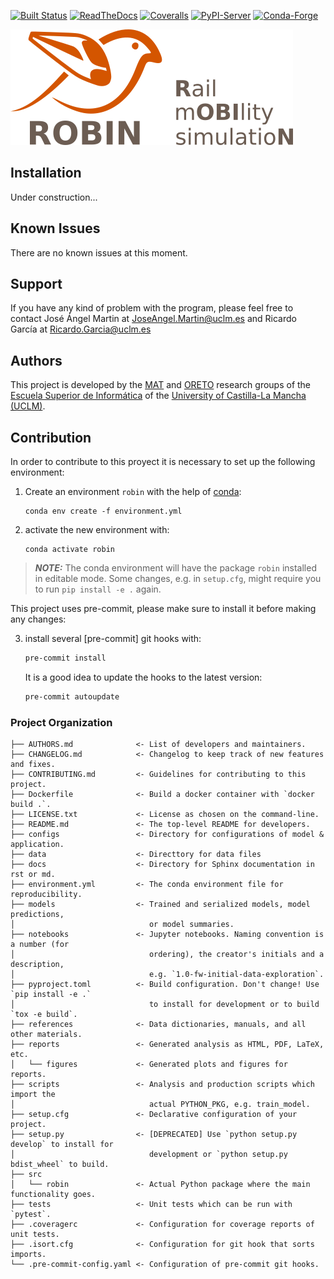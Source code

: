 [![Built Status](https://api.cirrus-ci.com/github/JoseAngelMartinB/robin.svg?branch=main)](https://cirrus-ci.com/github/JoseAngelMartinB/robin)
[![ReadTheDocs](https://readthedocs.org/projects/robin/badge/?version=latest)](https://robin.readthedocs.io/en/stable/)
[![Coveralls](https://img.shields.io/coveralls/github/JoseAngelMartinB/robin/main.svg)](https://coveralls.io/r/JoseAngelMartinB/robin)
[![PyPI-Server](https://img.shields.io/pypi/v/robin.svg)](https://pypi.org/project/robin/)
[![Conda-Forge](https://img.shields.io/conda/vn/conda-forge/robin.svg)](https://anaconda.org/conda-forge/robin)

<!-- These are examples of badges you might also want to add to your README. Update the URLs accordingly.
[![Built Status](https://api.cirrus-ci.com/github/<USER>/robin.svg?branch=main)](https://cirrus-ci.com/github/<USER>/robin)
[![ReadTheDocs](https://readthedocs.org/projects/robin/badge/?version=latest)](https://robin.readthedocs.io/en/stable/)
[![Coveralls](https://img.shields.io/coveralls/github/<USER>/robin/main.svg)](https://coveralls.io/r/<USER>/robin)
[![PyPI-Server](https://img.shields.io/pypi/v/robin.svg)](https://pypi.org/project/robin/)
[![Conda-Forge](https://img.shields.io/conda/vn/conda-forge/robin.svg)](https://anaconda.org/conda-forge/robin)
[![Monthly Downloads](https://pepy.tech/badge/robin/month)](https://pepy.tech/project/robin)
[![Twitter](https://img.shields.io/twitter/url/http/shields.io.svg?style=social&label=Twitter)](https://twitter.com/robin)
[![Project generated with PyScaffold](https://img.shields.io/badge/-PyScaffold-005CA0?logo=pyscaffold)](https://pyscaffold.org/)
-->

![ROBIN (Rail mOBIlity simulatioN) logo](docs/_static/images/logo.png "ROBIN (Rail mOBIlity simulatioN)")

<!-- Short description goes here -->

## Installation
Under construction...


## Known Issues
There are no known issues at this moment.


## Support
If you have any kind of problem with the program, please feel free to contact José Ángel Martin at JoseAngel.Martin@uclm.es and Ricardo García at Ricardo.Garcia@uclm.es


## Authors
This project is developed by the [MAT](https://blog.uclm.es/grupomat/) and [ORETO](https://www.uclm.es/Home/Misiones/Investigacion/OfertaCientificoTecnica/GruposInvestigacion/DetalleGrupo?idgrupo=75) research groups of the [Escuela Superior de Informática](https://esi.uclm.es) of the [University of Castilla-La Mancha (UCLM)](https://www.uclm.es).



## Contribution
In order to contribute to this proyect it is necessary to set up the following environment:

1. Create an environment `robin` with the help of [conda](https://anaconda.org):
   ```
   conda env create -f environment.yml
   ```
2. activate the new environment with:
   ```
   conda activate robin
   ```

> **_NOTE:_**  The conda environment will have the package `robin` installed in editable mode.
> Some changes, e.g. in `setup.cfg`, might require you to run `pip install -e .` again.

This project uses pre-commit, please make sure to install it before making any changes:

3. install several [pre-commit] git hooks with:
   ```bash
   pre-commit install
   ```
   It is a good idea to update the hooks to the latest version:
    ```bash
   pre-commit autoupdate
   ```

### Project Organization
```
├── AUTHORS.md              <- List of developers and maintainers.
├── CHANGELOG.md            <- Changelog to keep track of new features and fixes.
├── CONTRIBUTING.md         <- Guidelines for contributing to this project.
├── Dockerfile              <- Build a docker container with `docker build .`.
├── LICENSE.txt             <- License as chosen on the command-line.
├── README.md               <- The top-level README for developers.
├── configs                 <- Directory for configurations of model & application.
├── data                    <- Directtory for data files
├── docs                    <- Directory for Sphinx documentation in rst or md.
├── environment.yml         <- The conda environment file for reproducibility.
├── models                  <- Trained and serialized models, model predictions,
│                              or model summaries.
├── notebooks               <- Jupyter notebooks. Naming convention is a number (for
│                              ordering), the creator's initials and a description,
│                              e.g. `1.0-fw-initial-data-exploration`.
├── pyproject.toml          <- Build configuration. Don't change! Use `pip install -e .`
│                              to install for development or to build `tox -e build`.
├── references              <- Data dictionaries, manuals, and all other materials.
├── reports                 <- Generated analysis as HTML, PDF, LaTeX, etc.
│   └── figures             <- Generated plots and figures for reports.
├── scripts                 <- Analysis and production scripts which import the
│                              actual PYTHON_PKG, e.g. train_model.
├── setup.cfg               <- Declarative configuration of your project.
├── setup.py                <- [DEPRECATED] Use `python setup.py develop` to install for
│                              development or `python setup.py bdist_wheel` to build.
├── src
│   └── robin               <- Actual Python package where the main functionality goes.
├── tests                   <- Unit tests which can be run with `pytest`.
├── .coveragerc             <- Configuration for coverage reports of unit tests.
├── .isort.cfg              <- Configuration for git hook that sorts imports.
└── .pre-commit-config.yaml <- Configuration of pre-commit git hooks.
```
